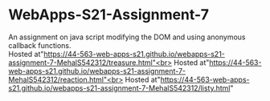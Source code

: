 # WebApps-S21-Assignment-7
An assignment on java script modifying the DOM and using anonymous callback functions.<br>
Hosted at"https://44-563-web-apps-s21.github.io/webapps-s21-assignment-7-MehalS542312/treasure.html"<br>
Hosted at"https://44-563-web-apps-s21.github.io/webapps-s21-assignment-7-MehalS542312/reaction.html"<br>
Hosted at"https://44-563-web-apps-s21.github.io/webapps-s21-assignment-7-MehalS542312/listy.html"